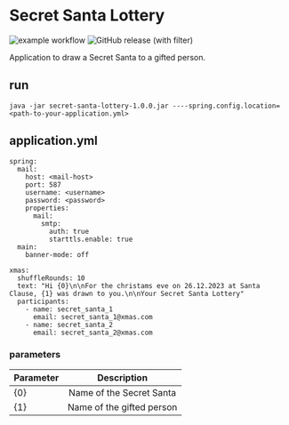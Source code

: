 # Secret Santa Lottery

![example workflow](https://github.com/ebcFlagman/secretsantalottery/actions/workflows/gradle.yml/badge.svg)
![GitHub release (with filter)](https://img.shields.io/github/v/release/ebcFlagman/secretsantalottery)

Application to draw a Secret Santa to a gifted person.

## run

`java -jar secret-santa-lottery-1.0.0.jar ----spring.config.location=<path-to-your-application.yml>`


## application.yml

```
spring:
  mail:
    host: <mail-host>
    port: 587
    username: <username>
    password: <password>
    properties:
      mail:
        smtp:
          auth: true
          starttls.enable: true
  main:
    banner-mode: off

xmas:
  shuffleRounds: 10
  text: "Hi {0}\n\nFor the christams eve on 26.12.2023 at Santa Clause, {1} was drawn to you.\n\nYour Secret Santa Lottery"
  participants:
    - name: secret_santa_1
      email: secret_santa_1@xmas.com
    - name: secret_santa_2
      email: secret_santa_2@xmas.com
```

### parameters

| Parameter |        Description        |
|-----------|:-------------------------:|
| {0}       | Name of the Secret Santa  |
| {1}       | Name of the gifted person |
